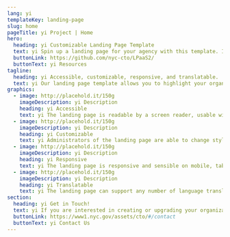 ```yaml
---
lang: yi
templateKey: landing-page
slug: home
pageTitle: yi Project | Home
hero:
  heading: yi Customizable Landing Page Template 
  text: yi Spin up a landing page for your agency with this template. It includes all of the resources that you need to have a secure, appealing, and sustainable landing page.
  buttonLink: https://github.com/nyc-cto/LPaaS2/
  buttonText: yi Resources
tagline:
  heading: yi Accessible, customizable, responsive, and translatable.
  text: yi Our landing page template allows you to highlight your organization or agency by making it convenient to spin up a landing page of your own. Agencies can edit the template to include useful content and customize it to highlight your work. The landing page template has key accessibility features, including readability by a screen reader, and the content can be translated into different languages. The page is also responsive on mobile, tablet, and desktop platforms.
graphics:
  - image: http://placehold.it/150g
    imageDescription: yi Description
    heading: yi Accessible
    text: yi The landing page is readable by a screen reader, usable with a keyboard, and has been tested for several additional accessibility features.
  - image: http://placehold.it/150g
    imageDescription: yi Description
    heading: yi Customizable
    text: yi Administrators of the landing page are able to change styling and theming features on the page, as well as edit any necessary content. 
  - image: http://placehold.it/150g
    imageDescription: yi Description
    heading: yi Responsive
    text: yi The landing page is responsive and sensible on mobile, tablet, and desktop platforms. 
  - image: http://placehold.it/150g
    imageDescription: yi Description
    heading: yi Translatable
    text: yi The landing page can support any number of language translations, including right-to-left languages. 
section:
  heading: yi Get in Touch!
  text: yi If you are interested in creating or upgrading your organization’s landing page, this landing page template is a great start. For information on how to get started, feel free to contact us.
  buttonLink: https://www1.nyc.gov/assets/cto/#/contact
  buttonText: yi Contact Us
---
```

